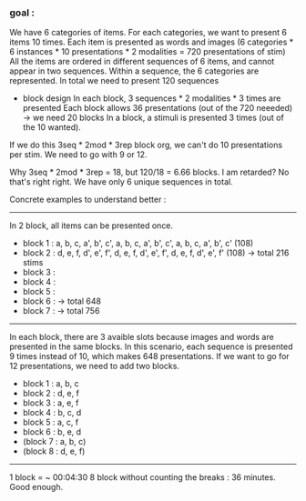 ### goal : 
We have 6 categories of items. 
For each categories, we want to present 6 items 10 times. 
Each item is presented as words and images (6 categories * 6 instances * 10 presentations * 2 modalities = 720 presentations of stim)
All the items are ordered in different sequences of 6 items, and cannot appear in two sequences. 
Within a sequence, the 6 categories are represented. 
In total we need to present 120 sequences


- block design
In each block, 3 sequences * 2 modalities * 3 times are presented
Each block allows 36 presentations (out of the 720 neeeded) -> we need 20 blocks
In a block, a stimuli is presented 3 times (out of the 10 wanted). 

If we do this 3seq * 2mod * 3rep block org, we can't do 10 presentations per stim. We need to go with 9 or 12.  

Why 3seq * 2mod * 3rep = 18, but 120/18 = 6.66 blocks. I am retarded? No that's right right. We have only 6 unique sequences in total. 

Concrete examples to understand better : 

----------------------
In 2 block, all items can be presented once.

- block 1 : a, b, c, a', b', c', a, b, c, a', b', c', a, b, c, a', b', c' (108)
- block 2 : d, e, f, d', e', f', d, e, f, d', e', f', d, e, f, d', e', f' (108) -> total 216 stims 
- block 3 : 
- block 4 :
- block 5 :
- block 6 : -> total 648
- block 7 : -> total 756

----------------------
In each block, there are 3 avaible slots because images and words are presented in the same blocks. 
In this scenario, each sequence is presented 9 times instead of 10, which makes 648 presentations. 
If we want to go for 12 presentations, we need to add two blocks.  

- block 1 : a, b, c
- block 2 : d, e, f
- block 3 : a, e, f
- block 4 : b, c, d
- block 5 : a, c, f
- block 6 : b, e, d
- (block 7 : a, b, c)
- (block 8 : d, e, f)

----------------------
1 block = ~ 00:04:30 
8 block without counting the breaks : 36 minutes. Good enough. 